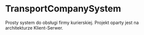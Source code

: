 # TransportCompanySystem
Prosty system do obsługi firmy kurierskiej. Projekt oparty jest na architekturze Klient-Serwer. 

